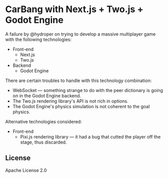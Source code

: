 # CarBang with Next.js + Two.js + Godot Engine

A failure by @hydroper on trying to develop a massive multiplayer game with the following technologies:

* Front-end
  * Next.js
  * Two.js
* Backend
  * Godot Engine

There are certain troubles to handle with this technology combination:

* WebSocket — something strange to do with the peer dictionary is going on in the Godot Engine backend.
* The Two.js rendering library's API is not rich in options.
* The Godot Engine's physics simulation is not coherent to the goal physics.

Alternative technologies considered:

* Front-end
  * Pixi.js rendering library — it had a bug that cutted the player off the stage, thus discarded.

## License

Apache License 2.0
